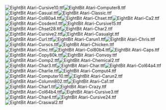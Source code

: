 ![EightBit Atari-Cursive10.ttf](https://github.com/ChoccyHobNob/EightBit-Atari-Fonts/blob/master/C/EightBit%20Atari-Cursive10-sample.png "EightBit Atari-Cursive10.ttf")![EightBit Atari-Computer8.ttf](https://github.com/ChoccyHobNob/EightBit-Atari-Fonts/blob/master/C/EightBit%20Atari-Computer8-sample.png "EightBit Atari-Computer8.ttf")![EightBit Atari-Casual.ttf](https://github.com/ChoccyHobNob/EightBit-Atari-Fonts/blob/master/C/EightBit%20Atari-Casual-sample.png "EightBit Atari-Casual.ttf")![EightBit Atari-Classic.ttf](https://github.com/ChoccyHobNob/EightBit-Atari-Fonts/blob/master/C/EightBit%20Atari-Classic-sample.png "EightBit Atari-Classic.ttf")![EightBit Atari-Col80a4.ttf](https://github.com/ChoccyHobNob/EightBit-Atari-Fonts/blob/master/C/EightBit%20Atari-Col80a4-sample.png "EightBit Atari-Col80a4.ttf")![EightBit Atari-Chset.ttf](https://github.com/ChoccyHobNob/EightBit-Atari-Fonts/blob/master/C/EightBit%20Atari-Chset-sample.png "EightBit Atari-Chset.ttf")![EightBit Atari-Ca2.ttf](https://github.com/ChoccyHobNob/EightBit-Atari-Fonts/blob/master/C/EightBit%20Atari-Ca2-sample.png "EightBit Atari-Ca2.ttf")![EightBit Atari-Cosdem1.ttf](https://github.com/ChoccyHobNob/EightBit-Atari-Fonts/blob/master/C/EightBit%20Atari-Cosdem1-sample.png "EightBit Atari-Cosdem1.ttf")![EightBit Atari-Cursive15.ttf](https://github.com/ChoccyHobNob/EightBit-Atari-Fonts/blob/master/C/EightBit%20Atari-Cursive15-sample.png "EightBit Atari-Cursive15.ttf")![EightBit Atari-Chset28.ttf](https://github.com/ChoccyHobNob/EightBit-Atari-Fonts/blob/master/C/EightBit%20Atari-Chset28-sample.png "EightBit Atari-Chset28.ttf")![EightBit Atari-Char2.ttf](https://github.com/ChoccyHobNob/EightBit-Atari-Fonts/blob/master/C/EightBit%20Atari-Char2-sample.png "EightBit Atari-Char2.ttf")![EightBit Atari-Cursive2.ttf](https://github.com/ChoccyHobNob/EightBit-Atari-Fonts/blob/master/C/EightBit%20Atari-Cursive2-sample.png "EightBit Atari-Cursive2.ttf")![EightBit Atari-Casualgt.ttf](https://github.com/ChoccyHobNob/EightBit-Atari-Fonts/blob/master/C/EightBit%20Atari-Casualgt-sample.png "EightBit Atari-Casualgt.ttf")![EightBit Atari-Curl.ttf](https://github.com/ChoccyHobNob/EightBit-Atari-Fonts/blob/master/C/EightBit%20Atari-Curl-sample.png "EightBit Atari-Curl.ttf")![EightBit Atari-Carun1.ttf](https://github.com/ChoccyHobNob/EightBit-Atari-Fonts/blob/master/C/EightBit%20Atari-Carun1-sample.png "EightBit Atari-Carun1.ttf")![EightBit Atari-Chris.ttf](https://github.com/ChoccyHobNob/EightBit-Atari-Fonts/blob/master/C/EightBit%20Atari-Chris-sample.png "EightBit Atari-Chris.ttf")![EightBit Atari-Curscs.ttf](https://github.com/ChoccyHobNob/EightBit-Atari-Fonts/blob/master/C/EightBit%20Atari-Curscs-sample.png "EightBit Atari-Curscs.ttf")![EightBit Atari-Chicken.ttf](https://github.com/ChoccyHobNob/EightBit-Atari-Fonts/blob/master/C/EightBit%20Atari-Chicken-sample.png "EightBit Atari-Chicken.ttf")![EightBit Atari-Cmc.ttf](https://github.com/ChoccyHobNob/EightBit-Atari-Fonts/blob/master/C/EightBit%20Atari-Cmc-sample.png "EightBit Atari-Cmc.ttf")![EightBit Atari-Col80b4.ttf](https://github.com/ChoccyHobNob/EightBit-Atari-Fonts/blob/master/C/EightBit%20Atari-Col80b4-sample.png "EightBit Atari-Col80b4.ttf")![EightBit Atari-Caps.ttf](https://github.com/ChoccyHobNob/EightBit-Atari-Fonts/blob/master/C/EightBit%20Atari-Caps-sample.png "EightBit Atari-Caps.ttf")![EightBit Atari-Copy80k.ttf](https://github.com/ChoccyHobNob/EightBit-Atari-Fonts/blob/master/C/EightBit%20Atari-Copy80k-sample.png "EightBit Atari-Copy80k.ttf")![EightBit Atari-Convoy.ttf](https://github.com/ChoccyHobNob/EightBit-Atari-Fonts/blob/master/C/EightBit%20Atari-Convoy-sample.png "EightBit Atari-Convoy.ttf")![EightBit Atari-Comp2.ttf](https://github.com/ChoccyHobNob/EightBit-Atari-Fonts/blob/master/C/EightBit%20Atari-Comp2-sample.png "EightBit Atari-Comp2.ttf")![EightBit Atari-Chemical2.ttf](https://github.com/ChoccyHobNob/EightBit-Atari-Fonts/blob/master/C/EightBit%20Atari-Chemical2-sample.png "EightBit Atari-Chemical2.ttf")![EightBit Atari-Char3.ttf](https://github.com/ChoccyHobNob/EightBit-Atari-Fonts/blob/master/C/EightBit%20Atari-Char3-sample.png "EightBit Atari-Char3.ttf")![EightBit Atari-Char.ttf](https://github.com/ChoccyHobNob/EightBit-Atari-Fonts/blob/master/C/EightBit%20Atari-Char-sample.png "EightBit Atari-Char.ttf")![EightBit Atari-Col64a4.ttf](https://github.com/ChoccyHobNob/EightBit-Atari-Fonts/blob/master/C/EightBit%20Atari-Col64a4-sample.png "EightBit Atari-Col64a4.ttf")![EightBit Atari-Charlie.ttf](https://github.com/ChoccyHobNob/EightBit-Atari-Fonts/blob/master/C/EightBit%20Atari-Charlie-sample.png "EightBit Atari-Charlie.ttf")![EightBit Atari-Comput4.ttf](https://github.com/ChoccyHobNob/EightBit-Atari-Fonts/blob/master/C/EightBit%20Atari-Comput4-sample.png "EightBit Atari-Comput4.ttf")![EightBit Atari-Computer10.ttf](https://github.com/ChoccyHobNob/EightBit-Atari-Fonts/blob/master/C/EightBit%20Atari-Computer10-sample.png "EightBit Atari-Computer10.ttf")![EightBit Atari-Carun2.ttf](https://github.com/ChoccyHobNob/EightBit-Atari-Fonts/blob/master/C/EightBit%20Atari-Carun2-sample.png "EightBit Atari-Carun2.ttf")![EightBit Atari-Column802.ttf](https://github.com/ChoccyHobNob/EightBit-Atari-Fonts/blob/master/C/EightBit%20Atari-Column802-sample.png "EightBit Atari-Column802.ttf")![EightBit Atari-Ca1.ttf](https://github.com/ChoccyHobNob/EightBit-Atari-Fonts/blob/master/C/EightBit%20Atari-Ca1-sample.png "EightBit Atari-Ca1.ttf")![EightBit Atari-Char1.ttf](https://github.com/ChoccyHobNob/EightBit-Atari-Fonts/blob/master/C/EightBit%20Atari-Char1-sample.png "EightBit Atari-Char1.ttf")![EightBit Atari-Crazy.ttf](https://github.com/ChoccyHobNob/EightBit-Atari-Fonts/blob/master/C/EightBit%20Atari-Crazy-sample.png "EightBit Atari-Crazy.ttf")![EightBit Atari-Col64b4.ttf](https://github.com/ChoccyHobNob/EightBit-Atari-Fonts/blob/master/C/EightBit%20Atari-Col64b4-sample.png "EightBit Atari-Col64b4.ttf")![EightBit Atari-Cursive3.ttf](https://github.com/ChoccyHobNob/EightBit-Atari-Fonts/blob/master/C/EightBit%20Atari-Cursive3-sample.png "EightBit Atari-Cursive3.ttf")![EightBit Atari-Char4.ttf](https://github.com/ChoccyHobNob/EightBit-Atari-Fonts/blob/master/C/EightBit%20Atari-Char4-sample.png "EightBit Atari-Char4.ttf")![EightBit Atari-Cursive24.ttf](https://github.com/ChoccyHobNob/EightBit-Atari-Fonts/blob/master/C/EightBit%20Atari-Cursive24-sample.png "EightBit Atari-Cursive24.ttf")![EightBit Atari-Craswal2.ttf](https://github.com/ChoccyHobNob/EightBit-Atari-Fonts/blob/master/C/EightBit%20Atari-Craswal2-sample.png "EightBit Atari-Craswal2.ttf")